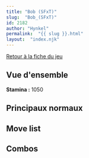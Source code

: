```yaml
---
title: "Bob (SFxT)"
slug:  "Bob_(SFxT)"
id: 2182
author: "Hynkel"
permalink:  "{{ slug }}.html"
layout:  "index.njk"
---
```


[Retour à la fiche du jeu](Street_Fighter_x_Tekken "wikilink")

## Vue d'ensemble

**Stamina :** 1050

## Principaux normaux

## Move list

## Combos

